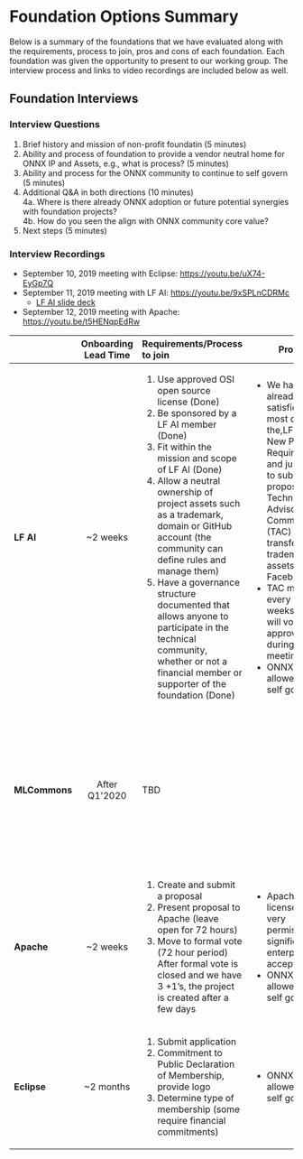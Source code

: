 # Foundation Options Summary

Below is a summary of the foundations that we have evaluated along with the requirements, process to join, pros and cons of each foundation. Each foundation was given the opportunity to present to our working group. The interview process and links to video recordings are included below as well. 

## Foundation Interviews

### Interview Questions
1. Brief history and mission of non-profit foundatin (5 minutes)  
2. Ability and process of foundation to provide a vendor neutral home for ONNX IP and Assets, e.g., what is process? (5 minutes)
3. Ability and process for the ONNX community to continue to self govern (5 minutes)
4. Additional Q&A in both directions (10 minutes)  
    4a. Where is there already ONNX adoption or future potential synergies with foundation projects?  
    4b. How do you seen the align with ONNX community core value?
5. Next steps (5 minutes)

### Interview Recordings
* September 10, 2019 meeting with Eclipse: https://youtu.be/uX74-EyGp7Q  
* September 11, 2019 meeting with LF AI: https://youtu.be/9xSPLnCDRMc  
    * [LF AI slide deck](https://github.com/onnx/working-groups/blob/master/foundation/LF%20AI%20-%20ONNX%20Community%20Discussion.pdf)
* September 12, 2019 meeting with Apache: https://youtu.be/t5HENqpEdRw  



|           | Onboarding Lead Time |                                                                                                                                                                                                                              Requirements/Process to join                                                                                                                                                                                                                             | Pros                                                                                                                                                                                                                                                                                                               |                                                     Cons                                                     |
|-----------|:--------------------:|:-------------------------------------------------------------------------------------------------------------------------------------------------------------------------------------------------------------------------------------------------------------------------------------------------------------------------------------------------------------------------------------------------------------------------------------------------------------|--------------------------------------------------------------------------------------------------------------------------------------------------------------------------------------------------------------------------------------------------------------------------------------------------------------------|:------------------------------------------------------------------------------------------------------------|
|   **LF AI**   |       ~2 weeks       | <ol><li>Use approved OSI open source license (Done)</li> <li>Be sponsored by a LF AI member (Done)</li> <li>Fit within the mission and scope of LF AI (Done)</li> <li>Allow a neutral ownership of project assets such as a trademark, domain or GitHub account (the community can define rules and manage them)</li> <li>Have a governance structure documented that allows anyone to participate in the technical community, whether or not a financial member or supporter of the foundation (Done)</li></ol> | <ul><li>We have already satisfied most of the,LF AI New Project Requirements and just need to submit a proposal to Technical Advisory Committee (TAC) and transfer of trademark assets from Facebook</li> <li>TAC meets every 2 weeks and will vote to approve during their meeting</li> <li>ONNX allowed to self govern</li></ul> |                                                                                                              |
| **MLCommons** |     After Q1'2020    | TBD                                                                                                                                                                                                                                                                                                                                                                                                                                                                                   |                                                                                                                                                                                                                                                                                                                    | <ul><li>MLperf is currently in the process of forming a foundation, the estimated time of completion is in Q1 2020</ul></li> |
|   **Apache**  |       ~2 weeks       | <ol><li>Create and submit a proposal </li> <li>Present proposal to Apache (leave open for 72 hours)</li> <li>Move to formal vote (72 hour period)</li>After formal vote is closed and we have 3 +1’s, the project is created after a few days</li></ol>                                                                                                                                                                                                                                                            | <ul><li>Apache license is very permissive, significant    enterprise acceptance</li> <li>ONNX allowed to self govern</ul></li>                                                                                                                                                                                                            | <ul><li>Process to join is more complex than other options (LF AI)</ul></li>                                                 |
|  **Eclipse**  |       ~2 months      | <ol><li>Submit application</li> <li>Commitment to Public Declaration of Membership, provide logo</li> <li>Determine type of membership (some require financial commitments)</li></ol>                                                                                                                                                                                                                                                                                                                            | <ul><li>ONNX allowed to self govern</ul></li>                                                                                                                                                                                                                                                                                      | <ul><li>Lead time is longer than other options (Apache, LF AI)</li></ul>                                                     |